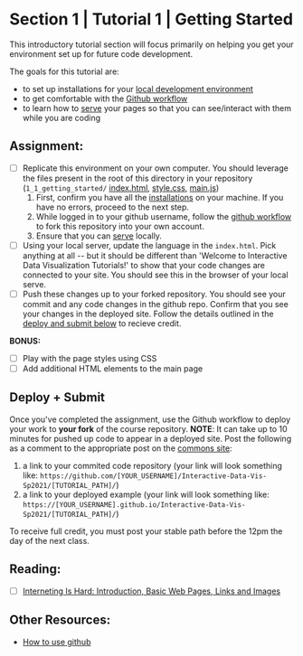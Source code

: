 # Section 1 | Tutorial 1 | Getting Started

This introductory tutorial section will focus primarily on helping you get your environment set up for future code development.

The goals for this tutorial are:

- to set up installations for your [local development environment](./1_INSTALL.md)
- to get comfortable with the [Github workflow](./2_GIT_SETUP.md)
- to learn how to [serve](./3_BASIC_SERVER.md) your pages so that you can see/interact with them while you are coding

## Assignment:

- [ ] Replicate this environment on your own computer. You should leverage the files present in the root of this directory in your repository (`1_1_getting_started/` [index.html](index.html), [style.css](style.css), [main.js](main.js))
   1. First, confirm you have all the [installations](./1_INSTALL.md) on your machine. If you have no errors, proceed to the next step.
   2. While logged in to your github username, follow the [github workflow](./2_GIT_SETUP.md) to fork this repository into your own account.
   3. Ensure that you can [serve](./3_BASIC_SERVER.md) locally.
- [ ] Using your local server, update the language in the `index.html`. Pick anything at all -- but it should be different than 'Welcome to Interactive Data Visualization Tutorials!' to show that your code changes are connected to your site. You should see this in the browser of your local serve.
- [ ] Push these changes up to your forked repository. You should see your commit and any code changes in the github repo. Confirm that you see your changes in the deployed site. Follow the details outlined in the [deploy and submit below](#deploy--submit) to recieve credit.

**BONUS:**

- [ ] Play with the page styles using CSS
- [ ] Add additional HTML elements to the main page

## Deploy + Submit

Once you've completed the assignment, use the Github workflow to deploy your work to **your fork** of the course repository. **NOTE**: It can take up to 10 minutes for pushed up code to appear in a deployed site. Post the following as a comment to the appropriate post on the [commons site](https://interactivedatavis2021.commons.gc.cuny.edu/):
1. a link to your commited code repository (your link will look something like: `https://github.com/[YOUR_USERNAME]/Interactive-Data-Vis-Sp2021/[TUTORIAL_PATH]/`)
2. a link to your deployed example (your link will look something like: `https://[YOUR_USERNAME].github.io/Interactive-Data-Vis-Sp2021/[TUTORIAL_PATH]/`)

To receive full credit, you must post your stable path before the 12pm the day of the next class.

## Reading:

- [ ] [Interneting Is Hard: Introduction, Basic Web Pages, Links and Images](https://www.internetingishard.com/html-and-css/)

## Other Resources:

- [How to use github](https://git-scm.com/book/en/v2)
